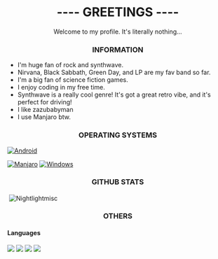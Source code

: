 <h1 align="center">---- GREETINGS ----</h1><p align="center">Welcome to my profile. It's literally nothing...</p>

<h3 align="center">INFORMATION</h3>

- I'm huge fan of rock and synthwave.
- Nirvana, Black Sabbath, Green Day, and LP are my fav band so far.
- I'm a big fan of science fiction games.
- I enjoy coding in my free time.
- Synthwave is a really cool genre! It's got a great retro vibe, and it's perfect for driving!
- I like zazubabyman
- I use Manjaro btw.

<h3 align="center">OPERATING SYSTEMS</h3>

 [![Android](https://img.shields.io/badge/Android-3aab58?style=for-the-badge&logo=android&logoColor=white)](https://www.android.com/) 

  [![Manjaro](https://img.shields.io/badge/Manjaro-1A1A1A?style=for-the-badge&logo=manjaro&logoColor=white)](https://manjaro.org/) [![Windows](https://img.shields.io/badge/Windows-087cd5?style=for-the-badge&logo=windows&logoColor=white)](https://www.microsoft.com/windows/)


<h3 align="center">GITHUB STATS</h3>
<p>&nbsp;<img align="center" src="https://github-readme-stats.vercel.app/api?username=Nightlightmisc&show_icons=true&theme=dark&hide_border=true&locale=en" alt="Nightlightmisc" /></p>

<h3 align="center">OTHERS</h3>
<h4> Languages </h4>
<span> 
  <img src="https://img.shields.io/badge/HTML5-E34F26?style=for-the-badge&logo=html5&logoColor=white">
  <img src="https://img.shields.io/badge/CSS-1572B6?style=for-the-badge&logo=css3&logoColor=white">
  <img src="https://img.shields.io/badge/JavaScript-F7DF1E?style=for-the-badge&logo=javascript&logoColor=black">
  <img src="https://img.shields.io/badge/CPP-00599C?style=for-the-badge&logo=c++&logoColor=white">
</span>